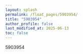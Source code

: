 ```yaml
---
layout: splash
permalink: /float_pages/5903954/
title: "5903954"
author_profile: false
last_modified_at: 2025-06-13
toc: false
---
```

 
5903954
